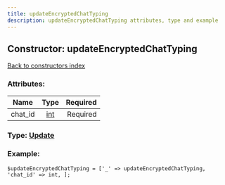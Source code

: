 ```yaml
---
title: updateEncryptedChatTyping
description: updateEncryptedChatTyping attributes, type and example
---
```

## Constructor: updateEncryptedChatTyping  
[Back to constructors index](index.md)



### Attributes:

| Name     |    Type       | Required |
|----------|:-------------:|---------:|
|chat\_id|[int](../types/int.md) | Required|



### Type: [Update](../types/Update.md)


### Example:

```
$updateEncryptedChatTyping = ['_' => updateEncryptedChatTyping, 'chat_id' => int, ];
```